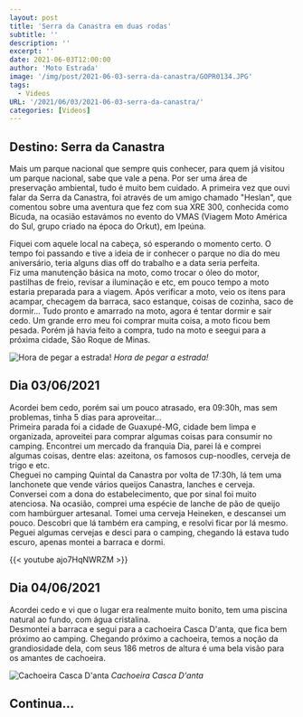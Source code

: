 ```yaml
---
layout: post
title: 'Serra da Canastra em duas rodas'
subtitle: ''
description: ''
excerpt: ''
date: 2021-06-03T12:00:00
author: 'Moto Estrada'
image: '/img/post/2021-06-03-serra-da-canastra/GOPR0134.JPG'
tags:
  - Videos
URL: '/2021/06/03/2021-06-03-serra-da-canastra/'
categories: [Videos]
---
```


## Destino: Serra da Canastra

Mais um parque nacional que sempre quis conhecer, para quem já visitou um parque nacional, sabe que vale a pena. Por ser uma área de preservação ambiental, tudo é muito bem cuidado. A primeira vez que ouvi falar da Serra da Canastra, foi através de um amigo chamado "Heslan", que comentou sobre uma aventura que fez com sua XRE 300, conhecida como Bicuda, na ocasião estavámos no evento do VMAS (Viagem Moto América do Sul, grupo criado na época do Orkut), em Ipeúna. <br>

Fiquei com aquele local na cabeça, só esperando o momento certo. O tempo foi passando e tive a ideia de ir conhecer o parque no dia do meu aniversário, teria alguns dias off do trabalho e a data seria perfeita.<br>
Fiz uma manutenção básica na moto, como trocar o óleo do motor, pastilhas de freio, revisar a iluminação e etc, em pouco tempo a moto estaria preparada para a viagem. Após verificar a moto, veio os itens para acampar, checagem da barraca, saco estanque, coisas de cozinha, saco de dormir...
Tudo pronto e amarrado na moto, agora é tentar dormir e sair cedo. Um grande erro meu foi comprar muita coisa, a moto ficou bem pesada. Porém já havia feito a compra, tudo na moto e seegui para a próxima cidade, São Roque de Minas.

![Hora de pegar a estrada!](/img/post/2021-06-03-serra-da-canastra/GH010082_1622765543411.JPG) _Hora de pegar a estrada!_

## Dia 03/06/2021

Acordei bem cedo, porém sai um pouco atrasado, era 09:30h, mas sem problemas, tinha 5 dias para aproveitar... <br>
Primeira parada foi a cidade de Guaxupé-MG, cidade bem limpa e organizada, aproveitei para comprar algumas coisas para consumir no camping. Encontrei um mercado da franquia Dia, parei lá e comprei algumas coisas, dentre elas: azeitona, os famosos cup-noodles, cerveja de trigo e etc.<br>
Cheguei no camping Quintal da Canastra por volta de 17:30h, lá tem uma lanchonete que vende vários queijos Canastra, lanches e cerveja. Conversei com a dona do estabelecimento, que por sinal foi muito atenciosa. Na ocasião, comprei uma espécie de lanche de pão de queijo com hambúrguer artesanal. Tomei uma cerveja Heineken, e descansei um pouco. Descobri que lá também era camping, e resolvi ficar por lá mesmo. Peguei algumas cervejas e desci para o camping, chegando lá estava tudo escuro, apenas montei a barraca e dormi.

{{< youtube ajo7HqNWRZM >}}

## Dia 04/06/2021

Acordei cedo e vi que o lugar era realmente muito bonito, tem uma piscina natural ao fundo, com água cristalina.<br>
Desmontei a barraca e segui para a cachoeira Casca D'anta, que fica bem próximo ao camping. Chegando próximo a cachoeira, temos a noção da grandiosidade dela, com seus 186 metros de altura é uma bela visão para os amantes de cachoeira.

![Cachoeira Casca D'anta](/img/post/2021-06-03-serra-da-canastra/IMG_0003.JPG) _Cachoeira Casca D'anta_

## Continua...
